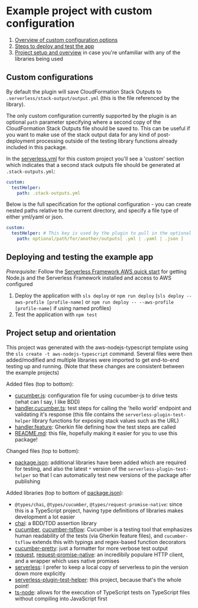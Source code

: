 # Example project with custom configuration

1. [Overview of custom configuration options](#custom-configuration)
1. [Steps to deploy and test the app](#deploying-and-testing-the-example-app)
1. [Project setup and overview](#project-setup-and-overview) in case you're unfamiliar with any of the libraries being used

## Custom configurations

By default the plugin will save CloudFormation Stack Outputs to `.serverless/stack-output/output.yml` (this is the file referenced by the library).

The only custom configuration currently supported by the plugin is an optional `path` parameter specifying where a second copy of the CloudFormation Stack Outputs file should be saved to. This can be useful if you want to make use of the stack output data for any kind of post-deployment processing outside of the testing library functions already included in this package.

In the [serverless.yml](serverless.yml) for this custom project you'll see a 'custom' section which indicates that a second stack outputs file should be generated at `.stack-outputs.yml`:

```yml
custom:
  testHelper:
    path: .stack-outputs.yml
```

Below is the full specification for the optional configuration - you can create nested paths relative to the current directory, and specify a file type of either yml/yaml or json.

```yml
custom:
  testHelper: # This key is used by the plugin to pull in the optional path value
    path: optional/path/for/another/outputs[ .yml | .yaml | .json ]
```

## Deploying and testing the example app

_Prerequisite:_ Follow the [Serverless Framework AWS quick start](https://serverless.com/framework/docs/providers/aws/guide/quick-start/) for getting Node.js and the Serverless Framework installed and access to AWS configured

1. Deploy the application with `sls deploy` or `npm run deploy` (`sls deploy --aws-profile [profile-name]` or `npm run deploy -- --aws-profile [profile-name]` if using named profiles)
1. Test the application with `npm test`

## Project setup and orientation

This project was generated with the aws-nodejs-typescript template using the `sls create -t aws-nodejs-typescript` command. Several files were then added/modified and multiple libraries were imported to get end-to-end testing up and running. (Note that these changes are consistent between the example projects)

Added files (top to bottom):

- [cucumber.js](cucumber.js): configuration file for using cucumber-js to drive tests (what can I say, I like BDD)
- [handler.cucumber.ts](handler.cucumber.ts): test steps for calling the 'hello world' endpoint and validating it's response (this file contains the `serverless-plugin-test-helper` library functions for exposing stack values such as the URL)
- [handler.feature](handler.feature): Gherkin file defining how the test steps are called
- [README.md](README.md): this file, hopefully making it easier for you to use this package!

Changed files (top to bottom):

- [package.json](package.json): additional libraries have been added which are required for testing, and also the latest `*` version of the `serverless-plugin-test-helper` so that I can automatically test new versions of the package after publishing

Added libraries (top to bottom of [package.json](package.json)):

- `@types/chai`, `@types/cucumber`, `@types/request-promise-native`: since this is a TypeScript project, having type definitions of libraries makes development a lot easier
- [chai](https://www.chaijs.com/): a BDD/TDD assertion library
- [cucumber](https://github.com/cucumber/cucumber-js), [cucumber-tsflow](https://github.com/timjroberts/cucumber-js-tsflow): Cucumber is a testing tool that emphasizes human readability of the tests (via Gherkin feature files), and `cucumber-tsflow` extends this with typings and regex-based function decorators
- [cucumber-pretty](https://github.com/kozhevnikov/cucumber-pretty): just a formatter for more verbose test output
- [request](https://github.com/request/request), [request-promise-native](https://github.com/request/request-promise-native): an incredibily populare HTTP client, and a wrapper which uses native promises
- [serverless](https://github.com/serverless/serverless): I prefer to keep a local copy of serverless to pin the version down more explicitly
- [serverless-plugin-test-helper](https://github.com/manwaring/serverless-plugin-test-helper): this project, because that's the whole point!
- [ts-node](https://github.com/TypeStrong/ts-node): allows for the execution of TypeScript tests on TypeScript files without compiling into JavaScript first
